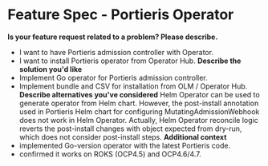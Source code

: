 # Feature Spec - Portieris Operator 
**Is your feature request related to a problem? Please describe.**
- I want to have Portieris admission controller with Operator. 
- I want to install Portieris operator from Operator Hub. 
**Describe the solution you'd like**
- Implement Go operator for Portieris admission controller. 
- Implement bundle and CSV for installation from OLM / Operator Hub.
**Describe alternatives you've considered**
Helm Operator can be used to generate operator from Helm chart. 
However, the post-install annotation used in Portieris Helm chart for configuring MutatingAdmissionWebhook does not work in Helm Operator. Actually, Helm Operator reconcile logic reverts the post-install changes with object expected from dry-run, which does not consider post-install steps.
**Additional context**
- implemented Go-version operator with the latest Portieris code.
- confirmed it works on ROKS (OCP4.5) and OCP4.6/4.7.